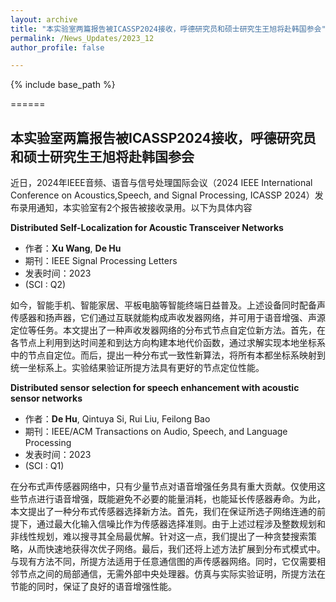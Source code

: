 ```yaml
---
layout: archive
title: "本实验室两篇报告被ICASSP2024接收，呼德研究员和硕士研究生王旭将赴韩国参会"
permalink: /News_Updates/2023_12
author_profile: false

---
```


{% include base_path %}


======
## 本实验室两篇报告被ICASSP2024接收，呼德研究员和硕士研究生王旭将赴韩国参会

近日，2024年IEEE音频、语音与信号处理国际会议（2024 IEEE International Conference on Acoustics,Speech, and Signal Processing, ICASSP 2024）发布录用通知，本实验室有2个报告被接收录用。以下为具体内容

**Distributed Self-Localization for Acoustic Transceiver Networks**
   - 作者：**Xu Wang**, **De Hu**
  - 期刊：IEEE Signal Processing Letters
   - 发表时间：2023
   - (SCI : Q2)
     
如今，智能手机、智能家居、平板电脑等智能终端日益普及。上述设备同时配备声传感器和扬声器，它们通过互联就能构成声收发器网络，并可用于语音增强、声源定位等任务。本文提出了一种声收发器网络的分布式节点自定位新方法。首先，在各节点上利用到达时间差和到达方向构建本地代价函数，通过求解实现本地坐标系中的节点自定位。而后，提出一种分布式一致性新算法，将所有本都坐标系映射到统一坐标系上。实验结果验证所提方法具有更好的节点定位性能。

 **Distributed sensor selection for speech enhancement with acoustic sensor networks**
   - 作者：**De Hu**, Qintuya Si, Rui Liu, Feilong Bao
   - 期刊：IEEE/ACM Transactions on Audio, Speech, and Language Processing
   - 发表时间：2023
   - (SCI : Q1)

在分布式声传感器网络中，只有少量节点对语音增强任务具有重大贡献。仅使用这些节点进行语音增强，既能避免不必要的能量消耗，也能延长传感器寿命。为此，本文提出了一种分布式传感器选择新方法。首先，我们在保证所选子网络连通的前提下，通过最大化输入信噪比作为传感器选择准则。由于上述过程涉及整数规划和非线性规划，难以搜寻其全局最优解。针对这一点，我们提出了一种贪婪搜索策略，从而快速地获得次优子网络。最后，我们还将上述方法扩展到分布式模式中。与现有方法不同，所提方法适用于任意通信图的声传感器网络。同时，它仅需要相邻节点之间的局部通信，无需外部中央处理器。仿真与实际实验证明，所提方法在节能的同时，保证了良好的语音增强性能。
